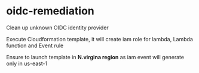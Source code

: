 # oidc-remediation
Clean up unknown OIDC identity provider

Execute Cloudformation template, it will create iam role for lambda, Lambda function and Event rule

Ensure to launch template in **N.virgina region** as iam event will generate only in us-east-1
